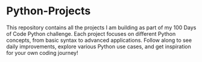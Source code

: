 # Python-Projects
This repository contains all the projects I am building as part of my 100 Days of Code Python challenge. Each project focuses on different Python concepts, from basic syntax to advanced applications. Follow along to see daily improvements, explore various Python use cases, and get inspiration for your own coding journey!
